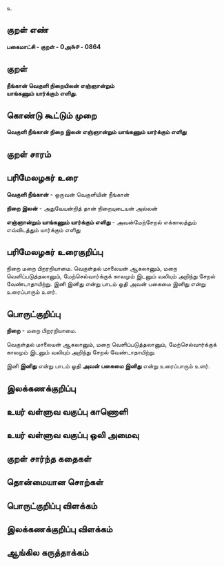 உ

## குறள் எண் 

**பகைமாட்சி - குறள் - 0அ௬௪ - 0864**

## குறள் 

**நீங்கான் வெகுளி நிறையிலன் எஞ்ஞான்றும்  
யாங்கணும் யார்க்கும் எளிது.**

## கொண்டு கூட்டும் முறை

**வெகுளி நீங்கான் நிறை இலன் எஞ்ஞான்றும் யாங்கணும் யார்க்கும் எளிது**

## குறள் சாரம் 


## பரிமேலழகர் உரை

**வெகுளி நீங்கான்** - ஒருவன் வெகுளியின் நீங்கான் 

**நிறை இலன்** - அதுவேயன்றித் தான் நிறையுடையன் அல்லன் 

**எஞ்ஞான்றும் யாங்கணும் யார்க்கும் எளிது** - அவன்மேற்சேறல் எக்காலத்தும் எவ்விடத்தும் யார்க்கும் எளிது 

## பரிமேலழகர் உரைகுறிப்பு   

நிறை மறை பிறரறியாமை. வெகுள்தல் மாலையன் ஆகலானும், மறை வெளிப்படுத்தலானும், மேற்செல்வார்க்குக் காலமும் இடனும் வலியும் அறிந்து சேறல் வேண்டாதாயிற்று. இனி இனிது என்று பாடம் ஓதி அவன் பகைமை இனிது என்று உரைப்பாரும் உளர்.

## பொருட்குறிப்பு 

**நிறை** - மறை பிறரறியாமை. 

வெகுள்தல் மாலையன் ஆகலானும், மறை வெளிப்படுத்தலானும், மேற்செல்வார்க்குக் காலமும் இடனும் வலியும் அறிந்து சேறல் வேண்டாதாயிற்று. 

இனி **இனிது** என்று பாடம் ஓதி **அவன் பகைமை இனிது** என்று உரைப்பாரும் உளர்.

## இலக்கணக்குறிப்பு  


## உயர் வள்ளுவ வகுப்பு காணொளி


## உயர் வள்ளுவ வகுப்பு ஒலி அமைவு 

 
## குறள் சார்ந்த கதைகள் 


## தொன்மையான சொற்கள்


## பொருட்குறிப்பு விளக்கம்


## இலக்கணக்குறிப்பு விளக்கம்


## ஆங்கில கருத்தாக்கம் 


